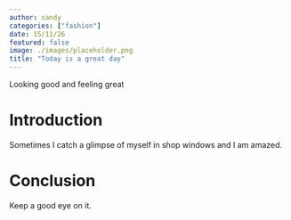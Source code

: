 ```yaml
---
author: sandy
categories: ["fashion"]
date: 15/11/26
featured: false
image: ./images/placeholder.png
title: "Today is a great day"
---
```


Looking good and feeling great

# Introduction

Sometimes I catch a glimpse of myself in shop windows and I am amazed.

# Conclusion
Keep a good eye on it.